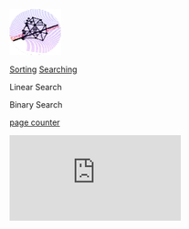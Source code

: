 <a href="search.html#" id="logo"></a> <a href="search.html#" class="navbar-brand" title="logo"><img src="../../../content/resources/visualizations/src/assets/logo.png" width="90" height="80" /></a>

<a href="search.html#" id="menu-icon"></a> [Sorting](../../../content/resources/visualizations/sort.html) <a href="search.html#" class="current">Searching</a>

Linear Search

Binary Search

  
[page counter](https://www.freecounterstat.com)

[![page counter](https://counter5.stat.ovh/private/freecounterstat.php?c=fbp12lg5qfuxxlsmlznhmyuh5qc33xr2 "page counter")](https://www.freecounterstat.com "page counter")
